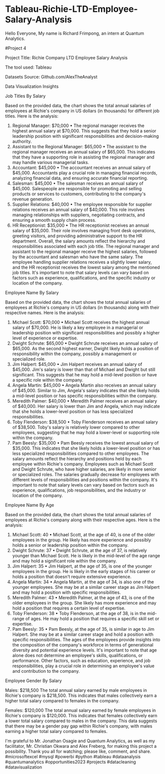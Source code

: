 # Tableau-Richie-LTD-Employee-Salary-Analysis

Hello Everyone, My name is Richard Frimpong, an intern at Quantum Analytics.

#Project 4

Project Title: Richie Company LTD Employee Salary Analysis

The tool used: Tableau

Datasets Source: Github.com/AlexTheAnalyst

Data Visualization Insights

Job Titles By Salary

Based on the provided data, the chart shows the total annual salaries of employees at Richie's company in US dollars (in thousands) for different job titles. Here is the analysis:
1.	Regional Manager: $70,000
•	The regional manager receives the highest annual salary at $70,000. This suggests that they hold a senior leadership position with significant responsibilities and decision-making authority.
2.	Assistant to the Regional Manager: $65,000
•	The assistant to the regional manager receives an annual salary of $65,000. This indicates that they have a supporting role in assisting the regional manager and may handle various managerial tasks.
3.	Accountant: $45,000
•	The accountant receives an annual salary of $45,000. Accountants play a crucial role in managing financial records, analyzing financial data, and ensuring accurate financial reporting.
4.	Salesman: $45,000
•	The salesman receives an annual salary of $45,000. Salespeople are responsible for promoting and selling products or services to customers, contributing to the company's revenue generation.
5.	Supplier Relations: $40,000
•	The employee responsible for supplier relations receives an annual salary of $40,000. This role involves managing relationships with suppliers, negotiating contracts, and ensuring a smooth supply chain process.
6.	HR Receptionist: $35,000
•	The HR receptionist receives an annual salary of $35,000. Their role involves managing front desk operations, greeting visitors, and providing administrative support to the HR department.
Overall, the salary amounts reflect the hierarchy and responsibilities associated with each job title. The regional manager and assistant to the regional manager receive the highest salaries, followed by the accountant and salesman who have the same salary. The employee handling supplier relations receives a slightly lower salary, and the HR receptionist receives the lowest salary among the mentioned job titles. It's important to note that salary levels can vary based on factors such as experience, qualifications, and the specific industry or location of the company.


Employee Name By Salary

Based on the provided data, the chart shows the total annual salaries of employees at Richie's company in US dollars (in thousands) along with their respective names. Here is the analysis:
1.	Michael Scott: $70,000
•	Michael Scott receives the highest annual salary of $70,000. He is likely a key employee in a managerial or leadership position with significant responsibilities and possibly a higher level of experience or expertise.
2.	Dwight Schrute: $65,000
•	Dwight Schrute receives an annual salary of $65,000. As the second highest earner, Dwight likely holds a position of responsibility within the company, possibly a management or specialized role.
3.	Jim Halpert: $45,000
•	Jim Halpert receives an annual salary of $45,000. Jim's salary is lower than that of Michael and Dwight but still significant. This suggests that he may hold a mid-level position or have a specific role within the company.
4.	Angela Martin: $45,000
•	Angela Martin also receives an annual salary of $45,000. Similar to Jim, Angela's salary indicates that she likely holds a mid-level position or has specific responsibilities within the company.
5.	Meredith Palmer: $40,000
•	Meredith Palmer receives an annual salary of $40,000. Her salary is lower than Jim and Angela, which may indicate that she holds a lower-level position or has less specialized responsibilities.
6.	Toby Flenderson: $38,500
•	Toby Flenderson receives an annual salary of $38,500. Toby's salary is relatively lower compared to other employees, suggesting that he may hold a lower-level or supporting role within the company.
7.	Pam Beesly: $35,000
•	Pam Beesly receives the lowest annual salary of $35,000. This indicates that she likely holds a lower-level position or has less specialized responsibilities compared to other employees.
The salary amounts reflect the hierarchy and positions held by each employee within Richie's company. Employees such as Michael Scott and Dwight Schrute, who have higher salaries, are likely in more senior or specialized roles. The salaries gradually decrease for employees with different levels of responsibilities and positions within the company. It's important to note that salary levels can vary based on factors such as experience, qualifications, job responsibilities, and the industry or location of the company.


Employee Name By Age

Based on the provided data, the chart shows the total annual salaries of employees at Richie's company along with their respective ages. Here is the analysis:
1.	Michael Scott: 40
•	Michael Scott, at the age of 40, is one of the older employees in the group. He likely has more experience and possibly holds a senior or leadership position within the company.
2.	Dwight Schrute: 37
•	Dwight Schrute, at the age of 37, is relatively younger than Michael Scott. He is likely in the mid-level of the age range and may hold a significant role within the company.
3.	Jim Halpert: 35
•	Jim Halpert, at the age of 35, is one of the younger employees in the group. He is likely in the early stages of his career or holds a position that doesn't require extensive experience.
4.	Angela Martin: 34
•	Angela Martin, at the age of 34, is also one of the younger employees. She may be at a similar career stage as Jim Halpert and may hold a position with specific responsibilities.
5.	Meredith Palmer: 43
•	Meredith Palmer, at the age of 43, is one of the older employees in the group. She likely has more experience and may hold a position that requires a certain level of expertise.
6.	Toby Flenderson: 38
•	Toby Flenderson, at the age of 38, is in the mid-range of ages. He may hold a position that requires a specific skill set or expertise.
7.	Pam Beesly: 35
•	Pam Beesly, at the age of 35, is similar in age to Jim Halpert. She may be at a similar career stage and hold a position with specific responsibilities.
The ages of the employees provide insights into the composition of the company's workforce in terms of generational diversity and potential experience levels. It's important to note that age alone does not determine an employee's skills, qualifications, or performance. Other factors, such as education, experience, and job responsibilities, play a crucial role in determining an employee's value and contribution to the company.

Employee Gender By Salary
  
  Males: $218,500
The total annual salary earned by male employees in Richie's company is $218,500. This indicates that males collectively earn a higher total salary compared to females in the company.
  
  Females: $120,000
The total annual salary earned by female employees in Richie's company is $120,000. This indicates that females collectively earn a lower total salary compared to males in the company.
This data suggests that there may be a gender pay gap within Richie's company, with males earning a higher total salary compared to females.


I'm grateful to Mr. Jonathan Osagie and Quantum Analytics, as well as my facilitator, Mr. Christian Okwara and Alex Freberg, for making this project a possibility. Thank you all for watching; please like, comment, and share.
#microsoftexcel #mysql #powerbi #python #tableau #dataanalysis #quantumanalytics #opportunities2023 #projects #datacleaning #datavisualization
